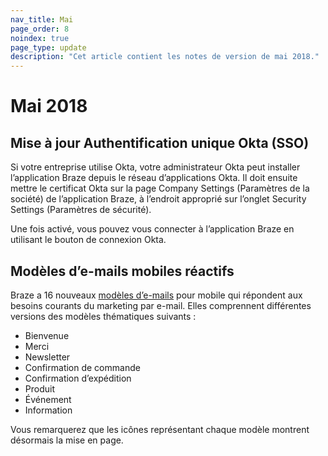 ```yaml
---
nav_title: Mai
page_order: 8
noindex: true
page_type: update
description: "Cet article contient les notes de version de mai 2018."
---
```

# Mai 2018

## Mise à jour Authentification unique Okta (SSO)

Si votre entreprise utilise Okta, votre administrateur Okta peut installer l’application Braze depuis le réseau d’applications Okta. Il doit ensuite mettre le certificat Okta sur la page Company Settings (Paramètres de la société) de l’application Braze, à l’endroit approprié sur l’onglet Security Settings (Paramètres de sécurité).

Une fois activé, vous pouvez vous connecter à l’application Braze en utilisant le bouton de connexion Okta.

## Modèles d’e-mails mobiles réactifs

Braze a 16 nouveaux [modèles d’e-mails][97] pour mobile qui répondent aux besoins courants du marketing par e-mail. Elles comprennent différentes versions des modèles thématiques suivants :

- Bienvenue
- Merci
- Newsletter
- Confirmation de commande
- Confirmation d’expédition
- Produit
- Événement
- Information

Vous remarquerez que les icônes représentant chaque modèle montrent désormais la mise en page.


[97]: {{site.baseurl}}/user_guide/message_building_by_channel/email/creating_an_email_template/#step-2-create-or-choose-a-template
